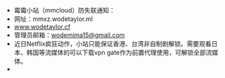 - 霉霉小站（mmcloud）防失联通知：
- 网址：mmxz.wodetaylor.ml
- www.wodetaylor.cf
- 管理员邮箱：wodemima15@gmail.com
- 近日Netflix疯狂动作，小站只能保证香港、台湾非自制剧解锁。需要观看日本、韩国等流媒体的可以下载vpn gate作为前置代理使用，可解锁全部流媒体。
- 

<!---
wodemima15/wodemima15 is a ✨ special ✨ repository because its `README.md` (this file) appears on your GitHub profile.
You can click the Preview link to take a look at your changes.
--->
